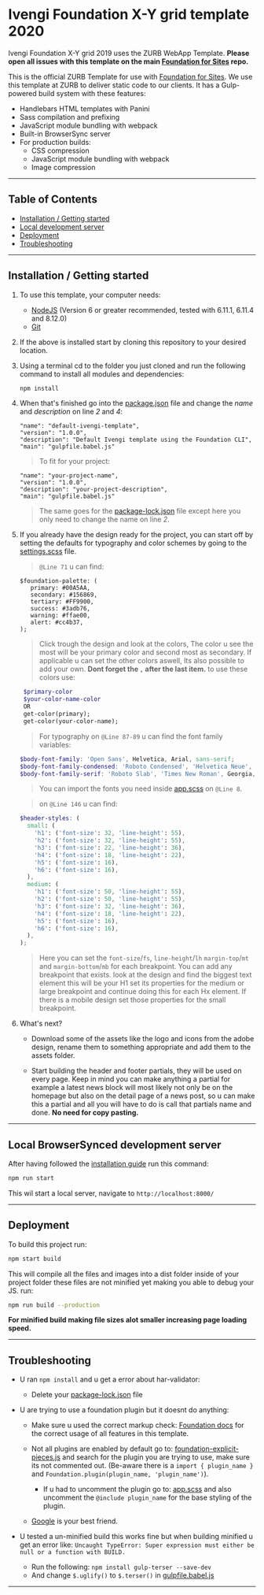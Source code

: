 # Ivengi Foundation X-Y grid template 2020
Ivengi Foundation X-Y grid 2019 uses the ZURB WebApp Template.
**Please open all issues with this template on the main [Foundation for Sites](https://github.com/zurb/foundation-sites/issues) repo.**

This is the official ZURB Template for use with [Foundation for Sites](http://foundation.zurb.com/sites). We use this template at ZURB to deliver static code to our clients. It has a Gulp-powered build system with these features:

- Handlebars HTML templates with Panini
- Sass compilation and prefixing
- JavaScript module bundling with webpack
- Built-in BrowserSync server
- For production builds:
  - CSS compression
  - JavaScript module bundling with webpack
  - Image compression

---

## Table of Contents
   - [Installation / Getting started](#installation--getting-started)
   - [Local development server](#local-development-server)
   - [Deployment](#deployment)
   - [Troubleshooting](#troubleshooting)
   
---

## Installation / Getting started

1. To use this template, your computer needs: 

   * [NodeJS](https://nodejs.org/en/) (Version 6 or greater recommended, tested with 6.11.1, 6.11.4 and 8.12.0) 
   * [Git](https://git-scm.com/) 
   
2. If the above is installed start by cloning this repository to your desired location.

3. Using a terminal cd to the folder you just cloned and run the following command to install all modules and dependencies:

    ```bash
    npm install
    ```

4. When that's finished go into the [package.json](package.json "package.json file") file and change the *name* and *description* on line *2* and *4*: 

    ```
    "name": "default-ivengi-template",
    "version": "1.0.0",
    "description": "Default Ivengi template using the Foundation CLI",
    "main": "gulpfile.babel.js"
    ```
    
    > To fit for your project: 
    
    ```
    "name": "your-project-name",
    "version": "1.0.0",
    "description": "your-project-description",
    "main": "gulpfile.babel.js"
    ```
    > The same goes for the [package-lock.json](package-lock.json "package.json file") file except here you only need to change the name on line *2*.

5. If you already have the design ready for the project, you can start off by setting the defaults for typography and color schemes by going to the [settings.scss](src/assets/scss/_settings.scss "src/assets/scss/_settings.scss") file.
    > `@Line 71` u can find:
    
    ```
    $foundation-palette: (
       primary: #00A5AA,
       secondary: #156869,
       tertiary: #FF9900,
       success: #3adb76,
       warning: #ffae00,
       alert: #cc4b37,
    );
    ```
    
    > Click trough the design and look at the colors, The color u see the most will be your primary color and second most as secondary. If applicable u can set the other colors aswell, Its also possible to add your own. **Dont forget the `,` after the last item.** to use these colors use: 
    ```scss
     $primary-color
     $your-color-name-color
     OR
     get-color(primary);  
     get-color(your-color-name);  
    ```
   
    > For typography on `@Line 87-89` u can find the font family variables:
    ```scss
    $body-font-family: 'Open Sans', Helvetica, Arial, sans-serif;
    $body-font-family-condensed: 'Roboto Condensed', 'Helvetica Neue', Helvetica, Arial, sans-serif;
    $body-font-family-serif: 'Roboto Slab', 'Times New Roman', Georgia, serif;
    ```
    > You can import the fonts you need inside [app.scss](src/assets/scss/app.scss "src/assets/scss/app.scss file") on `@Line 8`.
    
    > on `@Line 146` u can find:
    ```scss
    $header-styles: (
      small: (
        'h1': ('font-size': 32, 'line-height': 55),
        'h2': ('font-size': 32, 'line-height': 55),
        'h3': ('font-size': 22, 'line-height': 36),
        'h4': ('font-size': 18, 'line-height': 22),
        'h5': ('font-size': 16),
        'h6': ('font-size': 16),
      ),
      medium: (
        'h1': ('font-size': 50, 'line-height': 55),
        'h2': ('font-size': 50, 'line-height': 55),
        'h3': ('font-size': 32, 'line-height': 36),
        'h4': ('font-size': 18, 'line-height': 22),
        'h5': ('font-size': 16),
        'h6': ('font-size': 16),
      ),
    );
    ```
    > Here you can set the `font-size`/`fs`, `line-height`/`lh` `margin-top`/`mt` and `margin-bottom`/`mb` for each breakpoint. You can add any breakpoint 
    that exists. look at the design and find the biggest text element this will be your H1 set its properties for the medium or large breakpoint and continue 
    doing this for each Hx element. If there is a mobile design set those properties for the small breakpoint.
 6. What's next?
    - Download some of the assets like the logo and icons from the adobe design, rename them to something appropriate and add them to the assets folder.
    
    - Start building the header and footer partials, they will be used on every page. Keep in mind you can make anything a partial for example a latest news 
    block will most likely not only be on the homepage but also on the detail page of a news post, so u can make this a partial and all you will have to do is call that partials name and done. **No need for copy pasting.**
---

## Local BrowserSynced development server

After having followed the [installation guide](#installation--getting-started "Installation guide") run this command:
```bash
npm run start
```

This wil start a local server, navigate to `http://localhost:8000/` 

---

## Deployment

To build this project run:

```bash
npm start build
```

This will compile all the files and images into a dist folder inside of your project folder these files are not minified yet making you able to debug your JS. run:

```bash
npm run build --production
```

**For minified build making file sizes alot smaller increasing page loading speed.** 

---

## Troubleshooting
- U ran `npm install` and u get a error about har-validator:
  - Delete your [package-lock.json](package-lock.json "package.json file") file

- U are trying to use a foundation plugin but it doesnt do anything:
  - Make sure u used the correct markup check: [Foundation docs](https://foundation.zurb.com/sites/docs/menu.html "Foundation documentation website") for the correct usage of all features in this template.
  
  -  Not all plugins are enabled by default go to: [foundation-explicit-pieces.js](src/assets/js/lib/foundation-explicit-pieces.js "src/assets/js/lib/foundation-explicit-pieces.js") and search for the plugin you are trying to use, make sure its not commented out. 
  (Be-aware there is a `import { plugin_name }` and `Foundation.plugin(plugin_name, 'plugin_name')`).
  
      - If u had to uncomment the plugin go to: [app.scss](src/assets/scss/app.scss "src/assets/scss/app.scss") and also uncomment the `@include plugin_name` for the base styling of the plugin.
  
  - [Google](https://google.nl "www.google.nl") is your best friend. 

- U tested a un-minified build this works fine but when building minified u get an error like: `Uncaught TypeError: Super expression must either be null or a function with BUILD.`
  - Run the following: `npm install gulp-terser --save-dev`
  - And change `$.uglify()` to `$.terser()` in [gulpfile.babel.js](gulpfile.babel.js "gulpfile.babel.js file")
--- 
